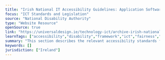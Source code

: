 ```yaml
---
title: "Irish National IT Accessibility Guidelines: Application Software"
focus: "ICT Standards and Legislation"
source: "National Disability Authority"
type: "Website Resource"
openSource: true
link: "https://universaldesign.ie/technology-ict/archive-irish-national-it-accessibility-guidelines/application-software/"
learnTags: ["accessibility","disability","framework","ict","fairness","regulation"]
summary: "This section describes the relevant accessibility standards for application software and gives sample text that you can cut and paste into an RFT. "
keywords: []
jurisdiction: ["Ireland"]
---
```

